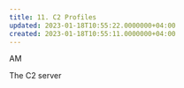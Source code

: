 ```yaml
---
title: 11. C2 Profiles
updated: 2023-01-18T10:55:22.0000000+04:00
created: 2023-01-18T10:55:11.0000000+04:00
---
```


AM

The C2 server
